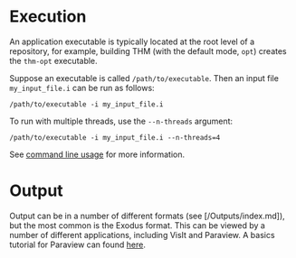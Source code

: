 # Execution

An application executable is typically located at the root level of a repository,
for example, building THM (with the default mode, `opt`) creates the `thm-opt`
executable.

Suppose an executable is called `/path/to/executable`. Then an input file
`my_input_file.i` can be run as follows:

```
/path/to/executable -i my_input_file.i
```

To run with multiple threads, use the `--n-threads` argument:

```
/path/to/executable -i my_input_file.i --n-threads=4
```

See [command line usage](/command_line_usage.md) for more information.

# Output

Output can be in a number of different formats (see [/Outputs/index.md]), but
the most common is the Exodus format. This can be viewed by a number of
different applications, including VisIt and Paraview. A basics tutorial for
Paraview can found [here](paraview_basics.md).
